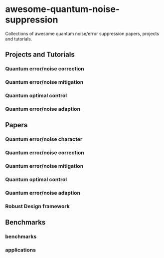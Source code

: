 # awesome-quantum-noise-suppression
Collections of awesome quantum noise/error suppression papers, projects and tutorials.

## Projects and Tutorials 

### Quantum error/noise correction

### Quantum error/noise mitigation

### Quantum optimal control

### Quantum error/noise adaption



## Papers

### Quantum error/noise character



### Quantum error/noise correction

### Quantum error/noise mitigation

### Quantum optimal control

### Quantum error/noise adaption

### Robust Design framework


## Benchmarks

### benchmarks

### applications

